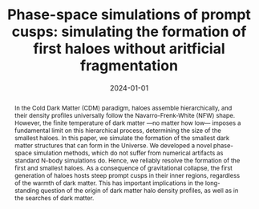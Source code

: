 ---
title: 'Phase-space simulations of prompt cusps: simulating the formation of first haloes without aritficial fragmentation'

# Authors
# If you created a profile for a user (e.g. the default `admin` user), write the username (folder name) here
# and it will be replaced with their full name and linked to their profile.
authors:
  - Lurdes Ondaro-Mallea
  - Raul E. Angulo
  - Jens Stücker
  - Oliver Hahn
  - Simon D.~M. White
date: '2024-02-01'

# Author notes (optional)
#author_notes:
#  - 'Equal contribution'
#  - 'Equal contribution'

date: '2024-01-01'
doi: ''

# Schedule page publish date (NOT publication's date).
#publishDate: '2017-01-01T00:00:00Z'

# Publication type.
# Accepts a single type but formatted as a YAML list (for Hugo requirements).
# Enter a publication type from the CSL standard.
#publication_types: ['paper-conference']

# Publication name and optional abbreviated publication name.
publication: In MNRAS
publication_short: In MNRAS

abstract: In the Cold Dark Matter (CDM) paradigm, haloes assemble hierarchically, and their density profiles universally follow the Navarro-Frenk-White (NFW) shape. However, the finite temperature of dark matter —no matter how low— imposes a fundamental limit on this hierarchical process, determining the size of the smallest haloes. In this paper, we simulate the formation of the smallest dark matter structures that can form in the Universe. We developed a novel phase-space simulation methods, which do not suffer from numerical artifacts as standard N-body simulations do. Hence, we reliably resolve the formation of the first and smallest haloes. As a consequence of gravitational collapse, the first generation of haloes hosts steep prompt cusps in their inner regions, regardless of the warmth of dark matter. This has important implications in the long-standing question of the origin of dark matter halo density profiles, as well as in the searches of dark matter.

# Summary. An optional shortened abstract.
summary: 

tags:
  - Formation of smallest dark matter structure

# Display this page in the Featured widget?
featured: true

# Custom links (uncomment lines below)
links:
 - name: arxiv
   url: https://arxiv.org/pdf/2309.05707

url_pdf: ''
url_code: ''
url_dataset: ''
url_poster: ''
url_project: ''
url_slides: ''
url_source: ''
url_video: ''

# Featured image
# To use, add an image named `featured.jpg/png` to your page's folder.
image:
  caption: 'High resolution simulation of the formation of a first generation halo in a dark matter filament.'
  focal_point: ''
  preview_only: false

# Associated Projects (optional).
#   Associate this publication with one or more of your projects.
#   Simply enter your project's folder or file name without extension.
#   E.g. `internal-project` references `content/project/internal-project/index.md`.
#   Otherwise, set `projects: []`.
projects: []
#- example

# Slides (optional).
#   Associate this publication with Markdown slides.
#   Simply enter your slide deck's filename without extension.
#   E.g. `slides: "example"` references `content/slides/example/index.md`.
#   Otherwise, set `slides: ""`.
slides: ""
---